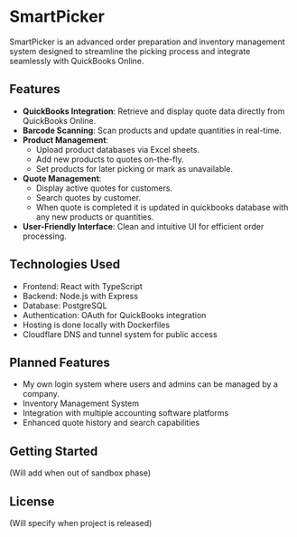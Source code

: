 # SmartPicker

SmartPicker is an advanced order preparation and inventory management system designed to streamline the picking process and integrate seamlessly with QuickBooks Online.

## Features

- **QuickBooks Integration**: Retrieve and display quote data directly from QuickBooks Online.
- **Barcode Scanning**: Scan products and update quantities in real-time.
- **Product Management**: 
  - Upload product databases via Excel sheets.
  - Add new products to quotes on-the-fly.
  - Set products for later picking or mark as unavailable.
- **Quote Management**: 
  - Display active quotes for customers.
  - Search quotes by customer.
  - When quote is completed it is updated in quickbooks database with any new products or quantities. 
- **User-Friendly Interface**: Clean and intuitive UI for efficient order processing.

## Technologies Used

- Frontend: React with TypeScript
- Backend: Node.js with Express
- Database: PostgreSQL
- Authentication: OAuth for QuickBooks integration
- Hosting is done locally with Dockerfiles
- Cloudflare DNS and tunnel system for public access

## Planned Features
- My own login system where users and admins can be managed by a company.
- Inventory Management System
- Integration with multiple accounting software platforms
- Enhanced quote history and search capabilities

## Getting Started

(Will add when out of sandbox phase)


## License

(Will specify when project is released)
